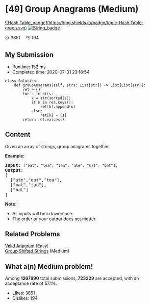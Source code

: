 # [49] Group Anagrams (Medium)

[![Hash Table_badge](https://img.shields.io/badge/topic-Hash Table-green.svg)](https://leetcode.com/problems/group-anagrams/)  [![String_badge](https://img.shields.io/badge/topic-String-green.svg)](https://leetcode.com/problems/group-anagrams/) 

:+1: 3851 &nbsp; &nbsp; :thumbsdown: 194

## My Submission

- Runtime: 152 ms
- Completed time: 2020-07-31 23:18:54

```python3
class Solution:
    def groupAnagrams(self, strs: List[str]) -> List[List[str]]:
        ret = {}
        for s in strs:
            k = str(sorted(s))
            if k in ret.keys():
                ret[k].append(s)
            else:
                ret[k] = [s]
        return ret.values()
```

## Content
<p>Given an array of strings, group anagrams together.</p>

<p><strong>Example:</strong></p>

<pre>
<strong>Input:</strong> <code>[&quot;eat&quot;, &quot;tea&quot;, &quot;tan&quot;, &quot;ate&quot;, &quot;nat&quot;, &quot;bat&quot;]</code>,
<strong>Output:</strong>
[
  [&quot;ate&quot;,&quot;eat&quot;,&quot;tea&quot;],
  [&quot;nat&quot;,&quot;tan&quot;],
  [&quot;bat&quot;]
]</pre>

<p><strong>Note:</strong></p>

<ul>
	<li>All inputs will be in lowercase.</li>
	<li>The order of your output does not&nbsp;matter.</li>
</ul>


## Related Problems
[Valid Anagram](https://leetcode.com/problems/valid-anagram/) (Easy) <br>
[Group Shifted Strings](https://leetcode.com/problems/group-shifted-strings/) (Medium) <br>

## What a(n) Medium problem!
Among **1267690** total submissions, **723229** are accepted, with an acceptance rate of 57.1%. <br>

- Likes: 3851
- Dislikes: 194

